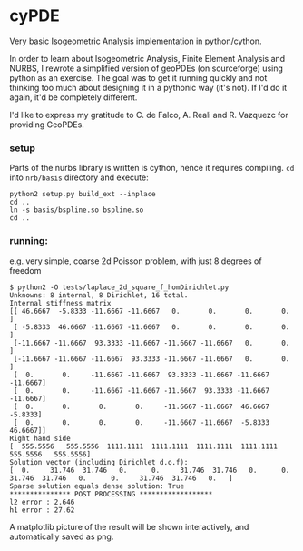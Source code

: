 cyPDE
=====

Very basic Isogeometric Analysis implementation in python/cython. 

In order to learn about Isogeometric Analysis, Finite Element Analysis and NURBS, I rewrote a simplified version of geoPDEs (on sourceforge) using python as an exercise.
The goal was to get it running quickly and not thinking too much about designing it in a pythonic way (it's not). If I'd do it again, it'd be completely different. 

I'd like to express my gratitude to C. de Falco, A. Reali and R. Vazquezc for providing GeoPDEs.

### setup

Parts of the nurbs library is written is cython, hence it requires compiling.
`cd` into `nrb/basis` directory and execute:

    python2 setup.py build_ext --inplace
    cd ..
    ln -s basis/bspline.so bspline.so
    cd ..

### running:

e.g. very simple, coarse 2d Poisson problem, with just 8 degrees of freedom

    $ python2 -O tests/laplace_2d_square_f_homDirichlet.py
    Unknowns: 8 internal, 8 Dirichlet, 16 total.
    Internal stiffness matrix
    [[ 46.6667  -5.8333 -11.6667 -11.6667   0.       0.       0.       0.    ]
     [ -5.8333  46.6667 -11.6667 -11.6667   0.       0.       0.       0.    ]
     [-11.6667 -11.6667  93.3333 -11.6667 -11.6667 -11.6667   0.       0.    ]
     [-11.6667 -11.6667 -11.6667  93.3333 -11.6667 -11.6667   0.       0.    ]
     [  0.       0.     -11.6667 -11.6667  93.3333 -11.6667 -11.6667 -11.6667]
     [  0.       0.     -11.6667 -11.6667 -11.6667  93.3333 -11.6667 -11.6667]
     [  0.       0.       0.       0.     -11.6667 -11.6667  46.6667  -5.8333]
     [  0.       0.       0.       0.     -11.6667 -11.6667  -5.8333  46.6667]]
    Right hand side
    [  555.5556   555.5556  1111.1111  1111.1111  1111.1111  1111.1111   555.5556   555.5556]
    Solution vector (including Dirichlet d.o.f):
    [  0.     31.746  31.746   0.      0.     31.746  31.746   0.      0.     31.746  31.746   0.      0.     31.746  31.746   0.   ]
    Sparse solution equals dense solution: True
    *************** POST PROCESSING ******************
    l2 error : 2.646
    h1 error : 27.62

A matplotlib picture of the result will be shown interactively, and automatically saved as png.
